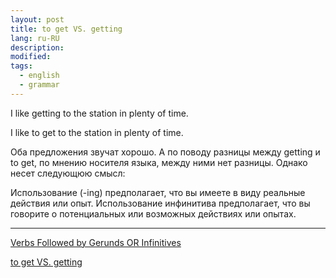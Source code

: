 ```yaml
---
layout: post
title: to get VS. getting
lang: ru-RU
description:
modified:
tags:
  - english
  - grammar
---
```


I like getting to the station in plenty of time.

I like to get to the station in plenty of time.

Оба предложения звучат хорошо. А по поводу разницы между getting и to get, по мнению носителя языка, между ними нет разницы. Однако несет следующюю смысл:
<!--more-->
Использование (-ing) предполагает, что вы имеете в виду реальные действия или опыт. Использование инфинитива предполагает, что вы говорите о потенциальных или возможных действиях или опытах.

---
[Verbs Followed by Gerunds OR Infinitives](https://www.englishpage.com/gerunds/gerund_or_infinitive_same_list.htm)

[to get VS. getting](https://ell.stackexchange.com/questions/44373/to-get-vs-getting)
